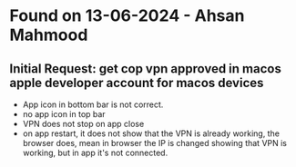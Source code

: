 # Found on 13-06-2024 - Ahsan Mahmood

## Initial Request: get cop vpn approved in macos apple developer account for macos devices

- App icon in bottom bar is not correct.
- no app icon in top bar
- VPN does not stop on app close
- on app restart, it does not show that the VPN is already working, the browser does, mean in browser the IP is changed showing that VPN is working, but in app it's not connected.
